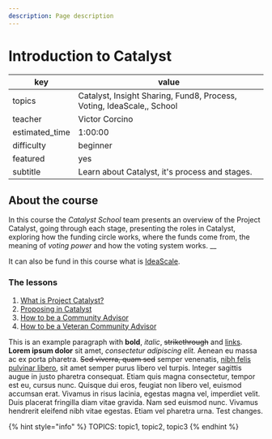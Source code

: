 ```yaml
---
description: Page description
---
```


# Introduction to Catalyst

| key             | value                                                                 |
| --------------- | --------------------------------------------------------------------- |
| topics          | Catalyst, Insight Sharing, Fund8, Process, Voting, IdeaScale,, School |
| teacher         | Victor Corcino                                                        |
| estimated\_time | 1:00:00                                                               |
| difficulty      | beginner                                                              |
| featured        | yes                                                                   |
| subtitle        | Learn about Catalyst, it's process and stages.                        |

## About the course

In this course the _Catalyst School_ team presents an overview of the Project Catalyst, going through each stage, presenting the roles in Catalyst, exploring how the funding circle works, where the funds come from, the meaning of _voting power_ and how the voting system works. __&#x20;



It can also be fund in this course what is [IdeaScale](https://cardano.ideascale.com/a/index).&#x20;



### The lessons

1. [What is Project Catalyst?](lesson-1.md)
2. [Proposing in Catalyst](lesson-2.md)
3. [How to be a Community Advisor](lesson-3-how-to-be-a-community-advisor.md)
4. [How to be a Veteran Community Advisor](lesson4-how-to-be-a-veteran-community-advisor.md)

This is an example paragraph with **bold**, _italic_, ~~strikethrough~~ and [links](./#heading-1). **Lorem ipsum dolor** sit amet, _consectetur adipiscing elit._ Aenean eu massa ac ex porta pharetra. ~~Sed viverra, quam sed~~ semper venenatis, [nibh felis pulvinar libero](./#heading-1), sit amet semper purus libero vel turpis. Integer sagittis augue in justo pharetra consequat. Etiam quis magna consectetur, tempor est eu, cursus nunc. Quisque dui eros, feugiat non libero vel, euismod accumsan erat. Vivamus in risus lacinia, egestas magna vel, imperdiet velit. Duis placerat fringilla diam vitae gravida. Nam sed euismod nunc. Vivamus hendrerit eleifend nibh vitae egestas. Etiam vel pharetra urna. Test changes.



{% hint style="info" %}
TOPICS: topic1, topic2, topic3
{% endhint %}
